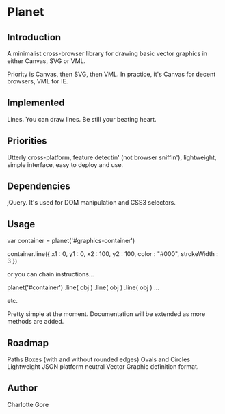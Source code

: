 Planet
======

Introduction
------------

A minimalist cross-browser library for drawing basic vector graphics in either Canvas, SVG or VML.

Priority is Canvas, then SVG, then VML. In practice, it's Canvas for decent browsers, VML for IE.

Implemented
-----------

Lines. You can draw lines. Be still your beating heart.


Priorities
----------

Utterly cross-platform, feature detectin' (not browser sniffin'), lightweight, simple interface, easy to deploy and use.

Dependencies
------------

jQuery. It's used for DOM manipulation and CSS3 selectors.

Usage
-----

var container = planet('#graphics-container')

container.line({
	x1 : 0,
	y1 : 0,
	x2 : 100,
	y2 : 100,
	color : "#000",
	strokeWidth : 3
})

or you can chain instructions...

planet('#container')
	.line( obj )
	.line( obj )
	.line( obj ) ...
	
etc.

Pretty simple at the moment. Documentation will be extended as more methods are added.

Roadmap
-------

Paths
Boxes (with and without rounded edges)
Ovals and Circles
Lightweight JSON platform neutral Vector Graphic definition format.

Author
------

Charlotte Gore
